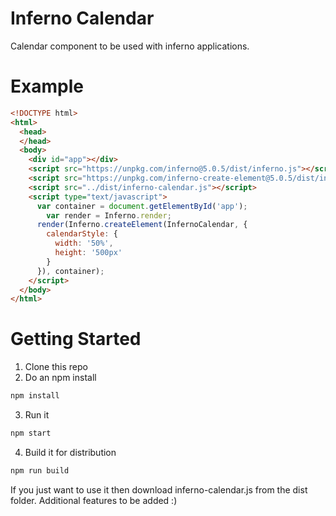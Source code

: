 # Inferno Calendar
Calendar component to be used with inferno applications.

# Example
``` html
<!DOCTYPE html>
<html>
  <head>
  </head>
  <body>
    <div id="app"></div>
    <script src="https://unpkg.com/inferno@5.0.5/dist/inferno.js"></script>
    <script src="https://unpkg.com/inferno-create-element@5.0.5/dist/inferno-create-element.min.js"></script> 
    <script src="../dist/inferno-calendar.js"></script>
    <script type="text/javascript">
      var container = document.getElementById('app');
	    var render = Inferno.render;
      render(Inferno.createElement(InfernoCalendar, {
        calendarStyle: {
          width: '50%',
          height: '500px'
        }
      }), container);
    </script>
  </body>
</html>
```
# Getting Started
1. Clone this repo 
2. Do an npm install
``` bash
npm install
```
3. Run it
``` bash
npm start
```
4. Build it for distribution
``` bash
npm run build
```

If you just want to use it then download inferno-calendar.js from the dist folder.
Additional features to be added :)
